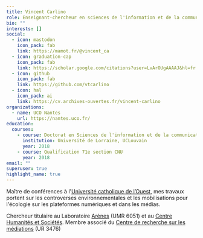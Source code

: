 ```yaml
---
title: Vincent Carlino
role: Enseignant-chercheur en sciences de l'information et de la communication
bio: ""
interests: []
social:
  - icon: mastodon
    icon_pack: fab
    link: https://mamot.fr/@vincent_ca
  - icon: graduation-cap
    icon_pack: fab
    link: https://scholar.google.com/citations?user=LvArOUgAAAAJ&hl=fr
  - icon: github
    icon_pack: fab
    link: https://github.com/vtcarlino
  - icon: hal
    icon_pack: ai
    link: https://cv.archives-ouvertes.fr/vincent-carlino
organizations:
  - name: UCO Nantes
    url: https://nantes.uco.fr/
education:
  courses:
    - course: Doctorat en Sciences de l'information et de la communication
      institution: Université de Lorraine, UCLouvain
      year: 2018
    - course: Qualification 71e section CNU
      year: 2018
email: ""
superuser: true
highlight_name: true
---
```

Maître de conférences à l'[Université catholique de l’Ouest](https://www.uco.fr/), mes travaux portent sur les controverses environnementales et les mobilisations pour l'écologie sur les plateformes numériques et dans les médias.

Chercheur titulaire au Laboratoire [Arènes](https://arenes.eu/) (UMR 6051) et au [Centre Humanités et Sociétés](https://recherche.uco.fr/equipe/chus). Membre associé du [Centre de recherche sur les médiations](https://crem.univ-lorraine.fr/) (UR 3476)
